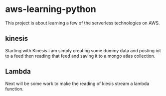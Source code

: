 # aws-learning-python
This project is about learning a few of the serverless technologies on AWS.

## kinesis
Starting with Kinesis i am simply creating some dummy data and posting iot to a feed then reading that feed and saving it to a mongo atlas collection.

## Lambda
Next will be some work to make the reading of kiesis stream a lambda function.
